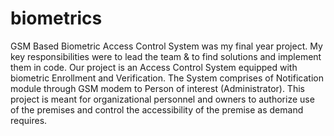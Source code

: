 # biometrics
GSM Based Biometric Access Control System was my final year project. My key responsibilities were to lead the team &amp; to find solutions and implement them in code. Our project is an Access Control System equipped with biometric Enrollment and Verification. The System comprises of Notification module through GSM modem to Person of interest (Administrator). This project is meant for organizational personnel and owners to authorize use of the premises and control the accessibility of the premise as demand requires.  
